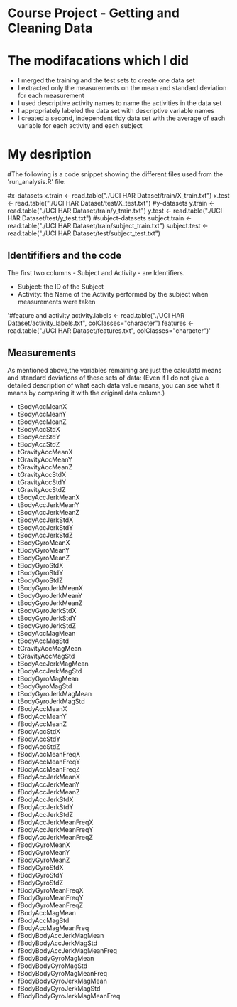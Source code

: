 Course Project - Getting and Cleaning Data
==========================================

# The modifacations which I did

* I merged the training and the test sets to create one data set
* I extracted only the measurements on the mean and standard deviation for each measurement
* I used descriptive activity names to name the activities in the data set
* I appropriately labeled the data set with descriptive variable names
* I created a second, independent tidy data set with the average of each variable for each activity and each subject

# My desription 

#The following is a code snippet showing the different files used from the 'run_analysis.R' file:

#x-datasets
x.train <- read.table("./UCI HAR Dataset/train/X_train.txt")
x.test <- read.table("./UCI HAR Dataset/test/X_test.txt")
#y-datasets
y.train <- read.table("./UCI HAR Dataset/train/y_train.txt")
y.test <- read.table("./UCI HAR Dataset/test/y_test.txt")
#subject-datasets
subject.train <- read.table("./UCI HAR Dataset/train/subject_train.txt")
subject.test <- read.table("./UCI HAR Dataset/test/subject_test.txt")

## Identififiers and the code
The first two columns - Subject and Activity - are Identifiers.
* Subject: the ID of the Subject
* Activity: the Name of the Activity performed by the subject when measurements were taken

'#feature and activity
activity.labels <- read.table("./UCI HAR Dataset/activity_labels.txt", colClasses="character")
features  <- read.table("./UCI HAR Dataset/features.txt", colClasses="character")'

## Measurements
As mentioned above,the variables remaining are just the calculatd means and standard deviations of these sets of data:
(Even if I do not give a detailed description of what each data value means, you can see what it means by comparing it with the original data column.)

* tBodyAccMeanX
* tBodyAccMeanY
* tBodyAccMeanZ
* tBodyAccStdX
* tBodyAccStdY
* tBodyAccStdZ
* tGravityAccMeanX
* tGravityAccMeanY
* tGravityAccMeanZ
* tGravityAccStdX
* tGravityAccStdY
* tGravityAccStdZ
* tBodyAccJerkMeanX
* tBodyAccJerkMeanY
* tBodyAccJerkMeanZ
* tBodyAccJerkStdX
* tBodyAccJerkStdY
* tBodyAccJerkStdZ
* tBodyGyroMeanX
* tBodyGyroMeanY
* tBodyGyroMeanZ
* tBodyGyroStdX
* tBodyGyroStdY
* tBodyGyroStdZ
* tBodyGyroJerkMeanX
* tBodyGyroJerkMeanY
* tBodyGyroJerkMeanZ
* tBodyGyroJerkStdX
* tBodyGyroJerkStdY
* tBodyGyroJerkStdZ
* tBodyAccMagMean
* tBodyAccMagStd
* tGravityAccMagMean
* tGravityAccMagStd
* tBodyAccJerkMagMean
* tBodyAccJerkMagStd
* tBodyGyroMagMean
* tBodyGyroMagStd
* tBodyGyroJerkMagMean
* tBodyGyroJerkMagStd
* fBodyAccMeanX
* fBodyAccMeanY
* fBodyAccMeanZ
* fBodyAccStdX
* fBodyAccStdY
* fBodyAccStdZ
* fBodyAccMeanFreqX
* fBodyAccMeanFreqY
* fBodyAccMeanFreqZ
* fBodyAccJerkMeanX
* fBodyAccJerkMeanY
* fBodyAccJerkMeanZ
* fBodyAccJerkStdX
* fBodyAccJerkStdY
* fBodyAccJerkStdZ
* fBodyAccJerkMeanFreqX
* fBodyAccJerkMeanFreqY
* fBodyAccJerkMeanFreqZ
* fBodyGyroMeanX
* fBodyGyroMeanY
* fBodyGyroMeanZ
* fBodyGyroStdX
* fBodyGyroStdY
* fBodyGyroStdZ
* fBodyGyroMeanFreqX
* fBodyGyroMeanFreqY
* fBodyGyroMeanFreqZ
* fBodyAccMagMean
* fBodyAccMagStd
* fBodyAccMagMeanFreq
* fBodyBodyAccJerkMagMean
* fBodyBodyAccJerkMagStd
* fBodyBodyAccJerkMagMeanFreq
* fBodyBodyGyroMagMean
* fBodyBodyGyroMagStd
* fBodyBodyGyroMagMeanFreq
* fBodyBodyGyroJerkMagMean
* fBodyBodyGyroJerkMagStd
* fBodyBodyGyroJerkMagMeanFreq
